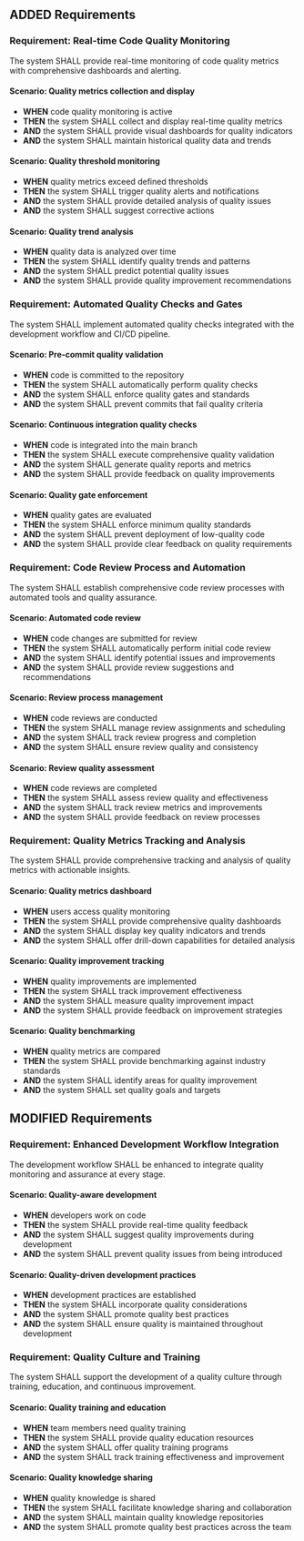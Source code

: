 ## ADDED Requirements

### Requirement: Real-time Code Quality Monitoring
The system SHALL provide real-time monitoring of code quality metrics with comprehensive dashboards and alerting.

#### Scenario: Quality metrics collection and display
- **WHEN** code quality monitoring is active
- **THEN** the system SHALL collect and display real-time quality metrics
- **AND** the system SHALL provide visual dashboards for quality indicators
- **AND** the system SHALL maintain historical quality data and trends

#### Scenario: Quality threshold monitoring
- **WHEN** quality metrics exceed defined thresholds
- **THEN** the system SHALL trigger quality alerts and notifications
- **AND** the system SHALL provide detailed analysis of quality issues
- **AND** the system SHALL suggest corrective actions

#### Scenario: Quality trend analysis
- **WHEN** quality data is analyzed over time
- **THEN** the system SHALL identify quality trends and patterns
- **AND** the system SHALL predict potential quality issues
- **AND** the system SHALL provide quality improvement recommendations

### Requirement: Automated Quality Checks and Gates
The system SHALL implement automated quality checks integrated with the development workflow and CI/CD pipeline.

#### Scenario: Pre-commit quality validation
- **WHEN** code is committed to the repository
- **THEN** the system SHALL automatically perform quality checks
- **AND** the system SHALL enforce quality gates and standards
- **AND** the system SHALL prevent commits that fail quality criteria

#### Scenario: Continuous integration quality checks
- **WHEN** code is integrated into the main branch
- **THEN** the system SHALL execute comprehensive quality validation
- **AND** the system SHALL generate quality reports and metrics
- **AND** the system SHALL provide feedback on quality improvements

#### Scenario: Quality gate enforcement
- **WHEN** quality gates are evaluated
- **THEN** the system SHALL enforce minimum quality standards
- **AND** the system SHALL prevent deployment of low-quality code
- **AND** the system SHALL provide clear feedback on quality requirements

### Requirement: Code Review Process and Automation
The system SHALL establish comprehensive code review processes with automated tools and quality assurance.

#### Scenario: Automated code review
- **WHEN** code changes are submitted for review
- **THEN** the system SHALL automatically perform initial code review
- **AND** the system SHALL identify potential issues and improvements
- **AND** the system SHALL provide review suggestions and recommendations

#### Scenario: Review process management
- **WHEN** code reviews are conducted
- **THEN** the system SHALL manage review assignments and scheduling
- **AND** the system SHALL track review progress and completion
- **AND** the system SHALL ensure review quality and consistency

#### Scenario: Review quality assessment
- **WHEN** code reviews are completed
- **THEN** the system SHALL assess review quality and effectiveness
- **AND** the system SHALL track review metrics and improvements
- **AND** the system SHALL provide feedback on review processes

### Requirement: Quality Metrics Tracking and Analysis
The system SHALL provide comprehensive tracking and analysis of quality metrics with actionable insights.

#### Scenario: Quality metrics dashboard
- **WHEN** users access quality monitoring
- **THEN** the system SHALL provide comprehensive quality dashboards
- **AND** the system SHALL display key quality indicators and trends
- **AND** the system SHALL offer drill-down capabilities for detailed analysis

#### Scenario: Quality improvement tracking
- **WHEN** quality improvements are implemented
- **THEN** the system SHALL track improvement effectiveness
- **AND** the system SHALL measure quality improvement impact
- **AND** the system SHALL provide feedback on improvement strategies

#### Scenario: Quality benchmarking
- **WHEN** quality metrics are compared
- **THEN** the system SHALL provide benchmarking against industry standards
- **AND** the system SHALL identify areas for quality improvement
- **AND** the system SHALL set quality goals and targets

## MODIFIED Requirements

### Requirement: Enhanced Development Workflow Integration
The development workflow SHALL be enhanced to integrate quality monitoring and assurance at every stage.

#### Scenario: Quality-aware development
- **WHEN** developers work on code
- **THEN** the system SHALL provide real-time quality feedback
- **AND** the system SHALL suggest quality improvements during development
- **AND** the system SHALL prevent quality issues from being introduced

#### Scenario: Quality-driven development practices
- **WHEN** development practices are established
- **THEN** the system SHALL incorporate quality considerations
- **AND** the system SHALL promote quality best practices
- **AND** the system SHALL ensure quality is maintained throughout development

### Requirement: Quality Culture and Training
The system SHALL support the development of a quality culture through training, education, and continuous improvement.

#### Scenario: Quality training and education
- **WHEN** team members need quality training
- **THEN** the system SHALL provide quality education resources
- **AND** the system SHALL offer quality training programs
- **AND** the system SHALL track training effectiveness and improvement

#### Scenario: Quality knowledge sharing
- **WHEN** quality knowledge is shared
- **THEN** the system SHALL facilitate knowledge sharing and collaboration
- **AND** the system SHALL maintain quality knowledge repositories
- **AND** the system SHALL promote quality best practices across the team
